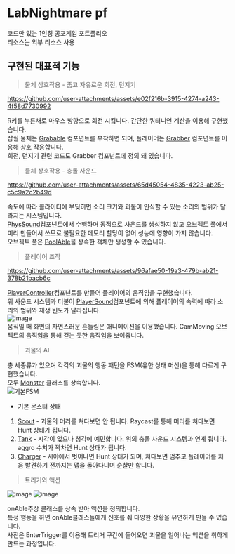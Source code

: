 # LabNightmare pf
 코드만 있는 1인칭 공포게임 포트폴리오</br>
리소스는 외부 리소스 사용

## 구현된 대표적 기능
> 물체 상호작용 - 줍고 자유로운 회전, 던지기

https://github.com/user-attachments/assets/e02f216b-3915-4274-a243-4f58d7730992

R키를 누른채로 마우스 방향으로 회전 시킵니다. 간단한 쿼터니언 계산을 이용해 구현했습니다. </br>
잡힐 물체는 [Grabable](https://github.com/Shell4026/LabNightmare-pf/blob/main/Scripts/Entity/Grabable.cs) 컴포넌트를 부착하면 되며, 플레이어는 [Grabber](https://github.com/Shell4026/LabNightmare-pf/blob/main/Scripts/Player/Grabber.cs#L124) 컴포넌트를 이용해 상호 작용합니다.</br>
회전, 던지기 관련 코드도 Grabber 컴포넌트에 정의 돼 있습니다.

> 물체 상호작용 - 충돌 사운드

https://github.com/user-attachments/assets/65d45054-4835-4223-ab25-c5c9a2c2b49d

속도에 따라 콜라이더에 부딪히면 소리 크기와 괴물이 인식할 수 있는 소리의 범위가 달라지는 시스템입니다.</br>
[PhysSound](https://github.com/Shell4026/LabNightmare-pf/blob/main/Scripts/Entity/PhysSound.cs)컴포넌트에서 수행하며 동적으로 사운드를 생성하지 않고 오브젝트 풀에서 미리 만들어서 쓰므로 불필요한 메모리 할당이 없어 성능에 영향이 가지 않습니다. </br>
오브젝트 풀은 [PoolAble](https://github.com/Shell4026/LabNightmare-pf/blob/main/Scripts/Entity/PoolAble.cs)을 상속한 객체만 생성할 수 있습니다.

> 플레이어 조작

https://github.com/user-attachments/assets/96afae50-19a3-479b-ab21-378b21bacb6c

[PlayerController](https://github.com/Shell4026/LabNightmare-pf/blob/main/Scripts/Player/PlayerController.cs#L109)컴포넌트를 만들어 플레이어의 움직임을 구현했습니다. </br>
위 사운드 시스템과 더불어 [PlayerSound](https://github.com/Shell4026/LabNightmare-pf/blob/main/Scripts/Player/PlayerSound.cs)컴포넌트에 의해 플레이어의 속력에 따라 소리의 범위와 재생 빈도가 달라집니다. </br>
![image](https://github.com/user-attachments/assets/547932bd-c527-4bcc-aa47-789ca4492582)</br>
움직일 때 화면의 자연스러운 흔들림은 애니메이션을 이용했습니다. CamMoving 오브젝트의 움직임을 통해 걷는 듯한 움직임을 보여줍니다.

> 괴물의 AI

총 세종류가 있으며 각각의 괴물의 행동 패턴을 FSM(유한 상태 머신)을 통해 다르게 구현했습니다.</br>
모두 [Monster](https://github.com/Shell4026/LabNightmare-pf/blob/main/Scripts/Entity/Monster/Monster.cs) 클래스를 상속합니다.</br>
![기본FSM](https://github.com/user-attachments/assets/a924ab5f-5de9-405c-8ab7-788376062d3f)</br>
- 기본 몬스터 상태
1. [Scout](https://github.com/Shell4026/LabNightmare-pf/blob/main/Scripts/Entity/Monster/Scout.cs) - 괴물의 머리를 쳐다보면 안 됩니다. Raycast를 통해 머리를 쳐다보면 Hunt 상태가 됩니다.
2. [Tank](https://github.com/Shell4026/LabNightmare-pf/blob/main/Scripts/Entity/Monster/Tank.cs) - 시각이 없으나 청각에 예민합니다. 위의 충돌 사운드 시스템과 연계 됩니다. aggro 수치가 꽉차면 Hunt 상태가 됩니다.
3. [Charger](https://github.com/Shell4026/LabNightmare-pf/blob/main/Scripts/Entity/Monster/Charger.cs) - 시야에서 벗어나면 Hunt 상태가 되며, 쳐다보면 멈추고 플레이어를 처음 발견하기 전까지는 맵을 돌아다니며 순찰만 합니다.

> 트리거와 액션

![image](https://github.com/user-attachments/assets/21592afc-0cb0-42e4-b123-bf5b2c59c42d)
![image](https://github.com/user-attachments/assets/07969cd3-1b8e-4804-a4c5-e961dc87e862)

onAble추상 클래스를 상속 받아 액션을 정의합니다.</br>
특정 행동을 하면 onAble클래스들에게 신호를 줘 다양한 상황을 유연하게 만들 수 있습니다.</br>
사진은 EnterTrigger를 이용해 트리거 구간에 들어오면 괴물을 일어나는 액션을 취하게 만드는 과정입니다.

